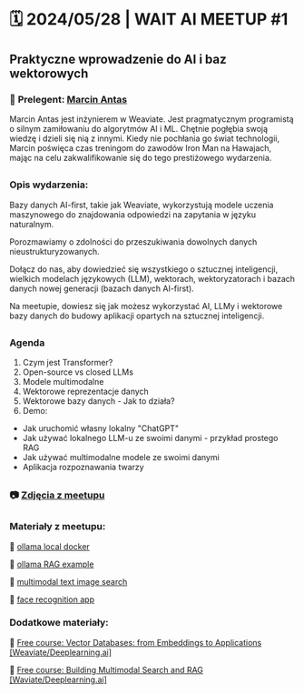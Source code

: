 

# 🗓️ 2024/05/28 | WAIT AI MEETUP #1 

## Praktyczne wprowadzenie do AI i baz wektorowych

### 🎤 **Prelegent: [Marcin Antas](https://www.linkedin.com/in/antasmarcin/)**

Marcin Antas jest inżynierem w Weaviate. Jest pragmatycznym programistą o silnym zamiłowaniu do algorytmów AI i ML. Chętnie pogłębia swoją wiedzę i dzieli się nią z innymi. Kiedy nie pochłania go świat technologii, Marcin poświęca czas treningom do zawodów Iron Man na Hawajach, mając na celu zakwalifikowanie się do tego prestiżowego wydarzenia.
##
### **Opis wydarzenia:**

Bazy danych AI-first, takie jak Weaviate, wykorzystują modele uczenia maszynowego do znajdowania odpowiedzi na zapytania w języku naturalnym.

Porozmawiamy o zdolności do przeszukiwania dowolnych danych nieustrukturyzowanych.

Dołącz do nas, aby dowiedzieć się wszystkiego o sztucznej inteligencji, wielkich modelach językowych (LLM), wektorach, wektoryzatorach i bazach danych nowej generacji (bazach danych AI-first).

Na meetupie, dowiesz się jak możesz wykorzystać AI, LLMy i wektorowe bazy danych do budowy aplikacji opartych na sztucznej inteligencji.
##
### **Agenda**

1) Czym jest Transformer?
2) Open-source vs closed LLMs
3) Modele multimodalne
4) Wektorowe reprezentacje danych
5) Wektorowe bazy danych - Jak to działa?
6) Demo:
- Jak uruchomić własny lokalny "ChatGPT"
- Jak używać lokalnego LLM-u ze swoimi danymi - przykład prostego RAG
- Jak używać multimodalne modele ze swoimi danymi
- Aplikacja rozpoznawania twarzy
##
### 📷 **[Zdjęcia z meetupu](https://photos.app.goo.gl/uDGhgDHyZfqowxYm6)**
##
### **Materiały z meetupu:**

🔗 [ollama local docker](https://github.com/antas-marcin/ollama-local-docker)

🔗 [ollama RAG example](https://github.com/antas-marcin/weaviate-ollama-rag-sample)

🔗 [multimodal text image search](https://github.com/weaviate/weaviate-examples/tree/main/clip-multi-modal-text-image-search)

🔗 [face recognition app](https://github.com/weaviate/weaviate-examples/tree/main/face-recognition-app)

### **Dodatkowe materiały:**

🔗 [Free course: Vector Databases: from Embeddings to Applications [Weaviate/Deeplearning.ai]](https://www.deeplearning.ai/short-courses/vector-databases-embeddings-applications/)

🔗 [Free course: Building Multimodal Search and RAG [Waviate/Deeplearning.ai]](https://www.deeplearning.ai/short-courses/building-multimodal-search-and-rag/)
